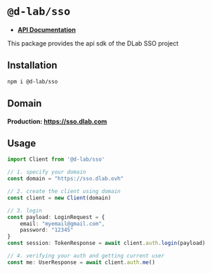 # `@d-lab/sso`

- **[API Documentation](https://)**

This package provides the api sdk of the DLab SSO project

## Installation

```bash
npm i @d-lab/sso
```

## Domain
#### Production: https://sso.dlab.com

## Usage

```ts
import Client from '@d-lab/sso'

// 1. specify your domain
const domain = "https://sso.dlab.ovh"

// 2. create the client using domain
const client = new Client(domain)

// 3. login
const payload: LoginRequest = {
    email: "myemail@gmail.com",
    password: "12345"
}
const session: TokenResponse = await client.auth.login(payload)

// 4. verifying your auth and getting current user
const me: UserResponse = await client.auth.me()
```